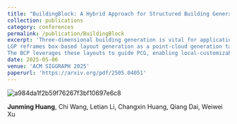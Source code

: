 ```yaml
---
title: "BuildingBlock: A Hybrid Approach for Structured Building Generation"
collection: publications
category: conferences
permalink: /publication/BuildingBlock
excerpt: 'Three-dimensional building generation is vital for applications in gaming, virtual reality, and digital twins, yet current methods face challenges in producing diverse, structured, and hierarchically coherent buildings. We propose a hybrid approach that integrates generative models, procedural content generation (PCG), and large language models (LLMs) to address these limitations. Specifically, our method introduces a two-phase pipeline: the Layout Generation Phase (LGP) and the Building Construction Phase (BCP).
LGP reframes box-based layout generation as a point-cloud generation task, utilizing a newly constructed architectural dataset and a Transformer-based diffusion model to create globally consistent layouts. With LLMs, these layouts are extended into rule-based hierarchical designs, seamlessly incorporating component styles and spatial structures.
The BCP leverages these layouts to guide PCG, enabling local-customizable, high-quality structured building generation. Experimental results demonstrate our method’s effectiveness in generating diverse and hierarchically structured buildings, achieving state-of-the-art results on multiple benchmarks, and paving the way for scalable and intuitive architectural workflows.'
date: 2025-05-06
venue: 'ACM SIGGRAPH 2025'
paperurl: 'https://arxiv.org/pdf/2505.04051'
---
```

![a984da1f2b59f76267f3bf10697e6c8](https://github.com/user-attachments/assets/bcd06d03-ea25-4c47-b548-2f2134c24bb2)

**Junming Huang**, Chi Wang, Letian Li, Changxin Huang, Qiang Dai, Weiwei Xu
